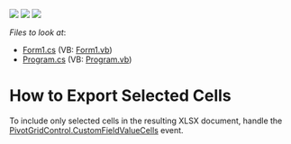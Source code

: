<!-- default badges list -->
![](https://img.shields.io/endpoint?url=https://codecentral.devexpress.com/api/v1/VersionRange/128581955/13.1.4%2B)
[![](https://img.shields.io/badge/Open_in_DevExpress_Support_Center-FF7200?style=flat-square&logo=DevExpress&logoColor=white)](https://supportcenter.devexpress.com/ticket/details/E3886)
[![](https://img.shields.io/badge/📖_How_to_use_DevExpress_Examples-e9f6fc?style=flat-square)](https://docs.devexpress.com/GeneralInformation/403183)
<!-- default badges end -->
<!-- default file list -->
*Files to look at*:

* [Form1.cs](./CS/WindowsFormsApplication3/Form1.cs) (VB: [Form1.vb](./VB/WindowsFormsApplication3/Form1.vb))
* [Program.cs](./CS/WindowsFormsApplication3/Program.cs) (VB: [Program.vb](./VB/WindowsFormsApplication3/Program.vb))
<!-- default file list end -->
# How to Export Selected Cells


To include only selected cells in the resulting XLSX document, handle the [PivotGridControl.CustomFieldValueCells](https://docs.devexpress.com/WindowsForms/DevExpress.XtraPivotGrid.PivotGridControl.CustomFieldValueCells) event.
